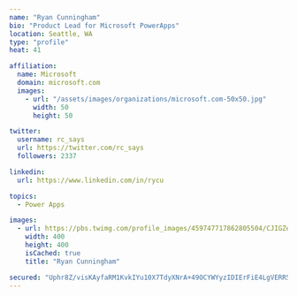 ```yaml
---
name: "Ryan Cunningham"
bio: "Product Lead for Microsoft PowerApps"
location: Seattle, WA
type: "profile"
heat: 41

affiliation:
  name: Microsoft
  domain: microsoft.com
  images:
    - url: "/assets/images/organizations/microsoft.com-50x50.jpg"
      width: 50
      height: 50

twitter:
  username: rc_says
  url: https://twitter.com/rc_says
  followers: 2337

linkedin:
  url: https://www.linkedin.com/in/rycu

topics:
  - Power Apps

images:
  - url: https://pbs.twimg.com/profile_images/459747717862805504/CJIGZejd_400x400.png
    width: 400
    height: 400
    isCached: true
    title: "Ryan Cunningham"

secured: "Uphr8Z/visKAyfaRM1KvkIYu10X7TdyXNrA+49OCYWYyzIDIErFiE4LgVERR5ESUdFNoBb5Zyru7byaJHkqKhg7RDjbK4pYyzPzxcJBhKSm+Z48SVBS7NMha4JIiFUzkklhUJ8/iFp6YQZFobFMXao4u07NFDx6FTxqxtHVnpL0iqBYENEsFtRbRHFAocZN7e42Zn66VliRRXMy8ptVMfNkjc/6+LxFrQX1NweFbGPKSQ+N3294HIlTMRiquCdL4+VNdDSKvwPLsL8EwRh4tMkTr7X+ZrX6neREXf+qKQ59KoZmMhIScH+5Y4dTDzKI5jQNc7ChMKDr5YvcjCuYTAn3geXr4JwLhK96+8+TU2EqTcjyIv55XqDoqvowYneqVGMXYyLYWDK+TL6rO7YnDcqRccy1XG2zskQBvjulXmnY=;eWOr4BNronyyaiCjo5fclw=="
---
```


